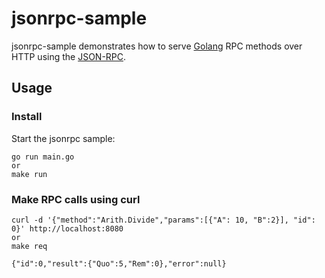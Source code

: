 # jsonrpc-sample

jsonrpc-sample demonstrates how to serve [Golang](http://golang.org) RPC methods over HTTP using the [JSON-RPC](http://golang.org/gorilla/rpc/json). 

## Usage

### Install

Start the jsonrpc sample:

```
go run main.go
or
make run
```

### Make RPC calls using curl

```
curl -d '{"method":"Arith.Divide","params":[{"A": 10, "B":2}], "id": 0}' http://localhost:8080
or
make req
```

```
{"id":0,"result":{"Quo":5,"Rem":0},"error":null}
```
